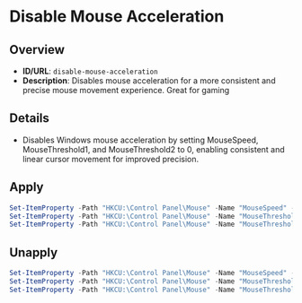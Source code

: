 # Disable Mouse Acceleration

## Overview
- **ID/URL**: `disable-mouse-acceleration`
- **Description**: Disables mouse acceleration for a more consistent and precise mouse movement experience. Great for gaming



## Details

- Disables Windows mouse acceleration by setting MouseSpeed, MouseThreshold1, and MouseThreshold2 to 0, enabling consistent and linear cursor movement for improved precision.





## Apply

```powershell
Set-ItemProperty -Path "HKCU:\Control Panel\Mouse" -Name "MouseSpeed" -Value "0"
Set-ItemProperty -Path "HKCU:\Control Panel\Mouse" -Name "MouseThreshold1" -Value "0"
Set-ItemProperty -Path "HKCU:\Control Panel\Mouse" -Name "MouseThreshold2" -Value "0"

```

## Unapply

```powershell
Set-ItemProperty -Path "HKCU:\Control Panel\Mouse" -Name "MouseSpeed" -Value "1"
Set-ItemProperty -Path "HKCU:\Control Panel\Mouse" -Name "MouseThreshold1" -Value "6"
Set-ItemProperty -Path "HKCU:\Control Panel\Mouse" -Name "MouseThreshold2" -Value "10"

```
